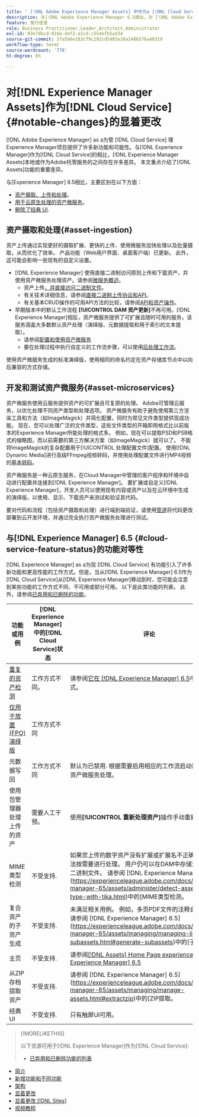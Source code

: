 ```yaml
---
title: ' [!DNL Adobe Experience Manager Assets] 中作为a [!DNL Cloud Service]的显着更改'
description: 与[!DNL Adobe Experience Manager 6.5相比，对 [!DNL Adobe Experience Manager Assets] in [!DNL Experience Manager] as a [!DNL Cloud Service] 的显着更改。
feature: 发行信息
role: Business Practitioner,Leader,Architect,Administrator
exl-id: 93e7dbcd-016e-4ef2-a1cd-c554efb5ad34
source-git-commit: 1fa5b6e183cf9c292cd5485e20a2406576a40319
workflow-type: tm+mt
source-wordcount: '778'
ht-degree: 6%

---
```


# 对[!DNL Experience Manager Assets]作为[!DNL Cloud Service] {#notable-changes}的显着更改

[!DNL Adobe Experience Manager] as a为管 [!DNL Cloud Service] 理Experience Manager项目提供了许多新功能和可能性。与[!DNL Experience Manager]作为[!DNL Cloud Service]的相比，[!DNL Experience Manager Assets]本地或作为Adobe托管服务的之间存在许多差异。 本文重点介绍了[!DNL Assets]功能的重要差异。

与[Experience Manager] 6.5相比，主要区别在以下方面：

* [资产摄取、上传和处理](#asset-ingestion)。
* [用于云原生处理的资产微服务](#asset-microservices)。
* [删除了经典 UI](#classic-ui).

## 资产摄取和处理{#asset-ingestion}

资产上传通过实现更好的摄取扩展、更快的上传、使用微服务加快处理以及批量摄取，从而优化了效率。 产品功能（Web用户界面、桌面客户端）已更新。 此外，这可能会影响一些现有的自定义设置。

* [!DNL Experience Manager] 使用直接二进制访问原则上传和下载资产，并使用资产微服务处理资产。请参阅[微服务概述](/help/assets/asset-microservices-overview.md)。
   * 资产上传[，并直接访问二进制文件](/help/assets/asset-microservices-overview.md#asset-upload-with-direct-binary-access)。
   * 有关技术详细信息，请参阅[直接二进制上传协议和API](/help/assets/developer-reference-material-apis.md#upload-binary)。
   * 有关基本CRUD操作的可用API方法的比较，请参阅[API和资产操作](/help/assets/developer-reference-material-apis.md#use-cases-and-apis)。
*  早期版本中的默认工作流程 **[!UICONTROL DAM 资产更新]**&#x200B;不再可用。[!DNL Experience Manager]相反，资产微服务提供了可扩展且随时可用的服务，该服务涵盖大多数默认资产处理（演绎版、元数据提取和用于索引的文本提取）。
   * 请参阅[配置和使用资产微服务](/help/assets/asset-microservices-configure-and-use.md)
   * 要在处理过程中执行自定义的工作流步骤，可以使用[后处理工作流](/help/assets/asset-microservices-configure-and-use.md#post-processing-workflows)。

使用资产微服务生成的标准演绎版，使用相同的命名约定在资产存储库节点中以向后兼容的方式存储。

## 开发和测试资产微服务{#asset-microservices}

资产微服务使用云服务提供资产的可扩展且可复原的处理。 Adobe可管理云服务，以优化处理不同资产类型和处理选项。 资产微服务有助于避免使用第三方渲染工具和方法（如ImageMagick）并简化配置，同时为常见文件类型提供现成功能。 现在，您可以处理广泛的文件类型[](/help/assets/file-format-support.md)，这些文件类型的开箱即用格式比以前版本的Experience Manager所能处理的格式多。 例如，现在可以提取PSD和PSB格式的缩略图，而以前需要的第三方解决方案（如ImageMagick）就可以了。 不能将ImageMagick的复杂配置用于[!UICONTROL 处理配置文件]配置。 使用[!DNL Dynamic Media]进行高级FFmpeg视频转码，并使用处理配置文件进行MP4视频的[基本转码](/help/assets/manage-video-assets.md#transcode-video)。

资产微服务是一种云原生服务，在Cloud Manager中管理的客户程序和环境中自动进行配置并连接到[!DNL Experience Manager]。 要扩展或自定义[!DNL Experience Manager]，开发人员可以使用现有内容或资产以及在云环境中生成的演绎版，以使用、显示、下载资产来测试和验证其代码。

要对代码和流程（包括资产摄取和处理）进行端到端验证，请使用[管道](/help/implementing/cloud-manager/configure-pipeline.md)将代码更改部署到云开发环境，并通过完全执行资产微服务处理进行测试。


## 与[!DNL Experience Manager] 6.5 {#cloud-service-feature-status}的功能对等性

[!DNL Experience Manager] as a为现 [!DNL Cloud Service] 有功能引入了许多新功能和更高性能的工作方式。但是，当从[!DNL Experience Manager] 6.5作为[!DNL Cloud Service]从[!DNL Experience Manager]移动到时，您可能会注意到某些功能的工作方式不同、不可用或部分可用。 以下是此类功能的列表。 此外，请参阅[已弃用和已删除的功能](/help/release-notes/deprecated-removed-features.md)。

| 功能或用例 | [!DNL Experience Manager]中的[!DNL Cloud Service]状态 | 评论 |
|-----|-----|-----|
| [重复的资产检测](/help/assets/manage-digital-assets.md#detect-duplicate-assets) | 工作方式不同。 | 请参阅[它在 [!DNL Experience Manager] 6.5](https://experienceleague.adobe.com/docs/experience-manager-65/assets/managing/duplicate-detection.html)中的工作方式。 |
| [仅用于放置(FPO)演绎版](https://helpx.adobe.com/enterprise/admin-guide.html/enterprise/using/configure-aem-assets-for-asset-link.ug.html#configfporendition) | 工作方式不同 |  |
| 元数据写回 | 工作方式不同 | 默认为已禁用. 根据需要启用相应的工作流启动器。 写回由资产微服务处理。 |
| 使用包管理器处理上传的资产 | 需要人工干预。 | 使用&#x200B;**[!UICONTROL 重新处理资产]**&#x200B;操作手动重新处理。 |
| MIME类型检测 | 不受支持. | 如果您上传的数字资产没有扩展或扩展名不正确，则可能无法按需要进行处理。 用户仍可以在DAM中存储没有扩展名的二进制文件。 请参阅 [!DNL Experience Manager] 6.5](https://experienceleague.adobe.com/docs/experience-manager-65/assets/administer/detect-asset-mime-type-with-tika.html)中的[MIME类型检测。 |
| 复合资产的子资产生成 | 不受支持. | 未满足相关用例。 例如，多页PDF文件的注释会受到影响。 请参阅 [!DNL Experience Manager] 6.5](https://experienceleague.adobe.com/docs/experience-manager-65/assets/managing/managing-linked-subassets.html#generate-subassets)中的[子资产创建。 |
| 主页 | 不受支持. | 请参阅[[!DNL Assets] Home Page experience in [!DNL Experience Manager] 6.5](https://experienceleague.adobe.com/docs/experience-manager-65/assets/using/assets-home-page.html) |
| 从ZIP存档提取资产 | 不受支持. | 请参阅 [!DNL Experience Manager] 6.5](https://experienceleague.adobe.com/docs/experience-manager-65/assets/managing/manage-assets.html#extractzip)中的[ZIP提取。 |
| 经典 UI | 不受支持. | 只有触屏UI可用。 |

>[!MORELIKETHIS]
>
>以下资源可用于[!DNL Experience Manager]作为[!DNL Cloud Service]:
>
>* [已弃用和已删除功能的列表](/help/release-notes/deprecated-removed-features.md)
* [简介](/help/overview/introduction.md)
* [新增功能和不同功能](/help/overview/what-is-new-and-different.md)
* [架构](/help/core-concepts/architecture.md)
* [显着更改](/help/release-notes/aem-cloud-changes.md)
* [显着更改 [!DNL Sites]](/help/sites-cloud/sites-cloud-changes.md)
* [视频教程](https://experienceleague.adobe.com/docs/experience-manager-learn/cloud-service/overview.html)

